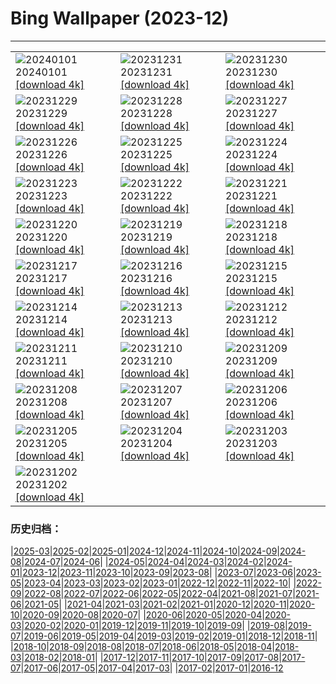 # Bing Wallpaper (2023-12)
**************

<table><tr><td><img src="https://www.bing.com/th?id=OHR.SleepingFox_DE-DE0284095330_1920x1080.jpg" alt="20240101"> 20240101 <a href="https://www.bing.com/th?id=OHR.SleepingFox_DE-DE0284095330_UHD.jpg">[download 4k]</a></td><td><img src="https://www.bing.com/th?id=OHR.ThailandNewYears_DE-DE0040209012_1920x1080.jpg" alt="20231231"> 20231231 <a href="https://www.bing.com/th?id=OHR.ThailandNewYears_DE-DE0040209012_UHD.jpg">[download 4k]</a></td><td><img src="https://www.bing.com/th?id=OHR.TadamiWinter_DE-DE9740554519_1920x1080.jpg" alt="20231230"> 20231230 <a href="https://www.bing.com/th?id=OHR.TadamiWinter_DE-DE9740554519_UHD.jpg">[download 4k]</a></td></tr><tr><td><img src="https://www.bing.com/th?id=OHR.BlueAmsterdam_DE-DE3905967455_1920x1080.jpg" alt="20231229"> 20231229 <a href="https://www.bing.com/th?id=OHR.BlueAmsterdam_DE-DE3905967455_UHD.jpg">[download 4k]</a></td><td><img src="https://www.bing.com/th?id=OHR.GreenlandHumpback_DE-DE6818305834_1920x1080.jpg" alt="20231228"> 20231228 <a href="https://www.bing.com/th?id=OHR.GreenlandHumpback_DE-DE6818305834_UHD.jpg">[download 4k]</a></td><td><img src="https://www.bing.com/th?id=OHR.KirkjufellAurora_DE-DE5656046151_1920x1080.jpg" alt="20231227"> 20231227 <a href="https://www.bing.com/th?id=OHR.KirkjufellAurora_DE-DE5656046151_UHD.jpg">[download 4k]</a></td></tr><tr><td><img src="https://www.bing.com/th?id=OHR.BoxingDaySunrise_DE-DE5103627407_1920x1080.jpg" alt="20231226"> 20231226 <a href="https://www.bing.com/th?id=OHR.BoxingDaySunrise_DE-DE5103627407_UHD.jpg">[download 4k]</a></td><td><img src="https://www.bing.com/th?id=OHR.CaribouChristmas_DE-DE4610798173_1920x1080.jpg" alt="20231225"> 20231225 <a href="https://www.bing.com/th?id=OHR.CaribouChristmas_DE-DE4610798173_UHD.jpg">[download 4k]</a></td><td><img src="https://www.bing.com/th?id=OHR.EstoniaXmasEve_DE-DE2504382922_1920x1080.jpg" alt="20231224"> 20231224 <a href="https://www.bing.com/th?id=OHR.EstoniaXmasEve_DE-DE2504382922_UHD.jpg">[download 4k]</a></td></tr><tr><td><img src="https://www.bing.com/th?id=OHR.AlpsReflecting_DE-DE8445668418_1920x1080.jpg" alt="20231223"> 20231223 <a href="https://www.bing.com/th?id=OHR.AlpsReflecting_DE-DE8445668418_UHD.jpg">[download 4k]</a></td><td><img src="https://www.bing.com/th?id=OHR.CastleriggStoneCircleUK_DE-DE1663391323_1920x1080.jpg" alt="20231222"> 20231222 <a href="https://www.bing.com/th?id=OHR.CastleriggStoneCircleUK_DE-DE1663391323_UHD.jpg">[download 4k]</a></td><td><img src="https://www.bing.com/th?id=OHR.LjubljanaLights_DE-DE1296563106_1920x1080.jpg" alt="20231221"> 20231221 <a href="https://www.bing.com/th?id=OHR.LjubljanaLights_DE-DE1296563106_UHD.jpg">[download 4k]</a></td></tr><tr><td><img src="https://www.bing.com/th?id=OHR.ValGardenaItaly_DE-DE0637629816_1920x1080.jpg" alt="20231220"> 20231220 <a href="https://www.bing.com/th?id=OHR.ValGardenaItaly_DE-DE0637629816_UHD.jpg">[download 4k]</a></td><td><img src="https://www.bing.com/th?id=OHR.WarsawChristmas_DE-DE0154947188_1920x1080.jpg" alt="20231219"> 20231219 <a href="https://www.bing.com/th?id=OHR.WarsawChristmas_DE-DE0154947188_UHD.jpg">[download 4k]</a></td><td><img src="https://www.bing.com/th?id=OHR.CapitolReefSnow_DE-DE9763583316_1920x1080.jpg" alt="20231218"> 20231218 <a href="https://www.bing.com/th?id=OHR.CapitolReefSnow_DE-DE9763583316_UHD.jpg">[download 4k]</a></td></tr><tr><td><img src="https://www.bing.com/th?id=OHR.WinterWaxwings_DE-DE9437107900_1920x1080.jpg" alt="20231217"> 20231217 <a href="https://www.bing.com/th?id=OHR.WinterWaxwings_DE-DE9437107900_UHD.jpg">[download 4k]</a></td><td><img src="https://www.bing.com/th?id=OHR.FestivelyIlluminated_DE-DE8371347371_1920x1080.jpg" alt="20231216"> 20231216 <a href="https://www.bing.com/th?id=OHR.FestivelyIlluminated_DE-DE8371347371_UHD.jpg">[download 4k]</a></td><td><img src="https://www.bing.com/th?id=OHR.SantaPark_DE-DE9078784371_1920x1080.jpg" alt="20231215"> 20231215 <a href="https://www.bing.com/th?id=OHR.SantaPark_DE-DE9078784371_UHD.jpg">[download 4k]</a></td></tr><tr><td><img src="https://www.bing.com/th?id=OHR.BorealOwl_DE-DE9921570307_1920x1080.jpg" alt="20231214"> 20231214 <a href="https://www.bing.com/th?id=OHR.BorealOwl_DE-DE9921570307_UHD.jpg">[download 4k]</a></td><td><img src="https://www.bing.com/th?id=OHR.LofotenRorbu_DE-DE8900976536_1920x1080.jpg" alt="20231213"> 20231213 <a href="https://www.bing.com/th?id=OHR.LofotenRorbu_DE-DE8900976536_UHD.jpg">[download 4k]</a></td><td><img src="https://www.bing.com/th?id=OHR.Poinsettia_DE-DE8566445332_1920x1080.jpg" alt="20231212"> 20231212 <a href="https://www.bing.com/th?id=OHR.Poinsettia_DE-DE8566445332_UHD.jpg">[download 4k]</a></td></tr><tr><td><img src="https://www.bing.com/th?id=OHR.MountainDayChina_DE-DE7862538166_1920x1080.jpg" alt="20231211"> 20231211 <a href="https://www.bing.com/th?id=OHR.MountainDayChina_DE-DE7862538166_UHD.jpg">[download 4k]</a></td><td><img src="https://www.bing.com/th?id=OHR.SaharaDunes_DE-DE6555086402_1920x1080.jpg" alt="20231210"> 20231210 <a href="https://www.bing.com/th?id=OHR.SaharaDunes_DE-DE6555086402_UHD.jpg">[download 4k]</a></td><td><img src="https://www.bing.com/th?id=OHR.PatagoniaGuanaco_DE-DE6032198626_1920x1080.jpg" alt="20231209"> 20231209 <a href="https://www.bing.com/th?id=OHR.PatagoniaGuanaco_DE-DE6032198626_UHD.jpg">[download 4k]</a></td></tr><tr><td><img src="https://www.bing.com/th?id=OHR.NurnbergSouvenir_DE-DE5480513127_1920x1080.jpg" alt="20231208"> 20231208 <a href="https://www.bing.com/th?id=OHR.NurnbergSouvenir_DE-DE5480513127_UHD.jpg">[download 4k]</a></td><td><img src="https://www.bing.com/th?id=OHR.GrandCanyonVerdon_DE-DE4754028043_1920x1080.jpg" alt="20231207"> 20231207 <a href="https://www.bing.com/th?id=OHR.GrandCanyonVerdon_DE-DE4754028043_UHD.jpg">[download 4k]</a></td><td><img src="https://www.bing.com/th?id=OHR.CERNCenter_DE-DE6757496511_1920x1080.jpg" alt="20231206"> 20231206 <a href="https://www.bing.com/th?id=OHR.CERNCenter_DE-DE6757496511_UHD.jpg">[download 4k]</a></td></tr><tr><td><img src="https://www.bing.com/th?id=OHR.AlpsCastles_DE-DE6522289575_1920x1080.jpg" alt="20231205"> 20231205 <a href="https://www.bing.com/th?id=OHR.AlpsCastles_DE-DE6522289575_UHD.jpg">[download 4k]</a></td><td><img src="https://www.bing.com/th?id=OHR.CheetahDay_DE-DE1860675444_1920x1080.jpg" alt="20231204"> 20231204 <a href="https://www.bing.com/th?id=OHR.CheetahDay_DE-DE1860675444_UHD.jpg">[download 4k]</a></td><td><img src="https://www.bing.com/th?id=OHR.AdventCandles_DE-DE5745252681_1920x1080.jpg" alt="20231203"> 20231203 <a href="https://www.bing.com/th?id=OHR.AdventCandles_DE-DE5745252681_UHD.jpg">[download 4k]</a></td></tr><tr><td><img src="https://www.bing.com/th?id=OHR.AngkorPark_DE-DE5680192070_1920x1080.jpg" alt="20231202"> 20231202 <a href="https://www.bing.com/th?id=OHR.AngkorPark_DE-DE5680192070_UHD.jpg">[download 4k]</a></td><td></td><td></td></tr></table>

### 历史归档：

|[2025-03](/../2025-03/2025-03.md)|[2025-02](/../2025-02/2025-02.md)|[2025-01](/../2025-01/2025-01.md)|[2024-12](/../2024-12/2024-12.md)|[2024-11](/../2024-11/2024-11.md)|[2024-10](/../2024-10/2024-10.md)|[2024-09](/../2024-09/2024-09.md)|[2024-08](/../2024-08/2024-08.md)|[2024-07](/../2024-07/2024-07.md)|[2024-06](/../2024-06/2024-06.md)|
|[2024-05](/../2024-05/2024-05.md)|[2024-04](/../2024-04/2024-04.md)|[2024-03](/../2024-03/2024-03.md)|[2024-02](/../2024-02/2024-02.md)|[2024-01](/../2024-01/2024-01.md)|[2023-12](/2023-12.md)|[2023-11](/../2023-11/2023-11.md)|[2023-10](/../2023-10/2023-10.md)|[2023-09](/../2023-09/2023-09.md)|[2023-08](/../2023-08/2023-08.md)|
|[2023-07](/../2023-07/2023-07.md)|[2023-06](/../2023-06/2023-06.md)|[2023-05](/../2023-05/2023-05.md)|[2023-04](/../2023-04/2023-04.md)|[2023-03](/../2023-03/2023-03.md)|[2023-02](/../2023-02/2023-02.md)|[2023-01](/../2023-01/2023-01.md)|[2022-12](/../2022-12/2022-12.md)|[2022-11](/../2022-11/2022-11.md)|[2022-10](/../2022-10/2022-10.md)|
|[2022-09](/../2022-09/2022-09.md)|[2022-08](/../2022-08/2022-08.md)|[2022-07](/../2022-07/2022-07.md)|[2022-06](/../2022-06/2022-06.md)|[2022-05](/../2022-05/2022-05.md)|[2022-04](/../2022-04/2022-04.md)|[2021-08](/../2021-08/2021-08.md)|[2021-07](/../2021-07/2021-07.md)|[2021-06](/../2021-06/2021-06.md)|[2021-05](/../2021-05/2021-05.md)|
|[2021-04](/../2021-04/2021-04.md)|[2021-03](/../2021-03/2021-03.md)|[2021-02](/../2021-02/2021-02.md)|[2021-01](/../2021-01/2021-01.md)|[2020-12](/../2020-12/2020-12.md)|[2020-11](/../2020-11/2020-11.md)|[2020-10](/../2020-10/2020-10.md)|[2020-09](/../2020-09/2020-09.md)|[2020-08](/../2020-08/2020-08.md)|[2020-07](/../2020-07/2020-07.md)|
|[2020-06](/../2020-06/2020-06.md)|[2020-05](/../2020-05/2020-05.md)|[2020-04](/../2020-04/2020-04.md)|[2020-03](/../2020-03/2020-03.md)|[2020-02](/../2020-02/2020-02.md)|[2020-01](/../2020-01/2020-01.md)|[2019-12](/../2019-12/2019-12.md)|[2019-11](/../2019-11/2019-11.md)|[2019-10](/../2019-10/2019-10.md)|[2019-09](/../2019-09/2019-09.md)|
|[2019-08](/../2019-08/2019-08.md)|[2019-07](/../2019-07/2019-07.md)|[2019-06](/../2019-06/2019-06.md)|[2019-05](/../2019-05/2019-05.md)|[2019-04](/../2019-04/2019-04.md)|[2019-03](/../2019-03/2019-03.md)|[2019-02](/../2019-02/2019-02.md)|[2019-01](/../2019-01/2019-01.md)|[2018-12](/../2018-12/2018-12.md)|[2018-11](/../2018-11/2018-11.md)|
|[2018-10](/../2018-10/2018-10.md)|[2018-09](/../2018-09/2018-09.md)|[2018-08](/../2018-08/2018-08.md)|[2018-07](/../2018-07/2018-07.md)|[2018-06](/../2018-06/2018-06.md)|[2018-05](/../2018-05/2018-05.md)|[2018-04](/../2018-04/2018-04.md)|[2018-03](/../2018-03/2018-03.md)|[2018-02](/../2018-02/2018-02.md)|[2018-01](/../2018-01/2018-01.md)|
|[2017-12](/../2017-12/2017-12.md)|[2017-11](/../2017-11/2017-11.md)|[2017-10](/../2017-10/2017-10.md)|[2017-09](/../2017-09/2017-09.md)|[2017-08](/../2017-08/2017-08.md)|[2017-07](/../2017-07/2017-07.md)|[2017-06](/../2017-06/2017-06.md)|[2017-05](/../2017-05/2017-05.md)|[2017-04](/../2017-04/2017-04.md)|[2017-03](/../2017-03/2017-03.md)|
|[2017-02](/../2017-02/2017-02.md)|[2017-01](/../2017-01/2017-01.md)|[2016-12](/../2016-12/2016-12.md)